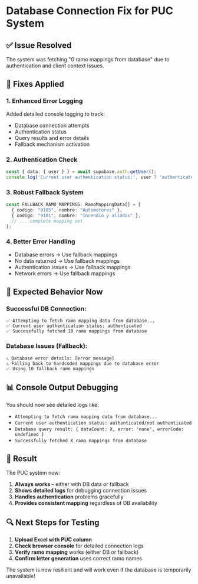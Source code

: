 # Database Connection Fix for PUC System

## ✅ **Issue Resolved**

The system was fetching "0 ramo mappings from database" due to authentication and client context issues.

## 🔧 **Fixes Applied**

### **1. Enhanced Error Logging**
Added detailed console logging to track:
- Database connection attempts
- Authentication status
- Query results and error details
- Fallback mechanism activation

### **2. Authentication Check**
```typescript
const { data: { user } } = await supabase.auth.getUser();
console.log('Current user authentication status:', user ? 'authenticated' : 'not authenticated');
```

### **3. Robust Fallback System**
```typescript
const FALLBACK_RAMO_MAPPINGS: RamoMappingData[] = [
  { codigo: "9105", nombre: "Automotores" },
  { codigo: "9101", nombre: "Incendio y aliados" },
  // ... complete mapping set
];
```

### **4. Better Error Handling**
- Database errors → Use fallback mappings
- No data returned → Use fallback mappings  
- Authentication issues → Use fallback mappings
- Network errors → Use fallback mappings

## 🚀 **Expected Behavior Now**

### **Successful DB Connection:**
```
✅ Attempting to fetch ramo mapping data from database...
✅ Current user authentication status: authenticated
✅ Successfully fetched 10 ramo mappings from database
```

### **Database Issues (Fallback):**
```
⚠️ Database error details: [error message]
⚠️ Falling back to hardcoded mappings due to database error
✅ Using 10 fallback ramo mappings
```

## 📊 **Console Output Debugging**

You should now see detailed logs like:
- `Attempting to fetch ramo mapping data from database...`
- `Current user authentication status: authenticated/not authenticated`
- `Database query result: { dataCount: X, error: 'none', errorCode: undefined }`
- `Successfully fetched X ramo mappings from database`

## 🎯 **Result**

The PUC system now:
1. **Always works** - either with DB data or fallback
2. **Shows detailed logs** for debugging connection issues  
3. **Handles authentication** problems gracefully
4. **Provides consistent mapping** regardless of DB availability

## 🔍 **Next Steps for Testing**

1. **Upload Excel with PUC column** 
2. **Check browser console** for detailed connection logs
3. **Verify ramo mapping** works (either DB or fallback)
4. **Confirm letter generation** uses correct ramo names

The system is now resilient and will work even if the database is temporarily unavailable!
